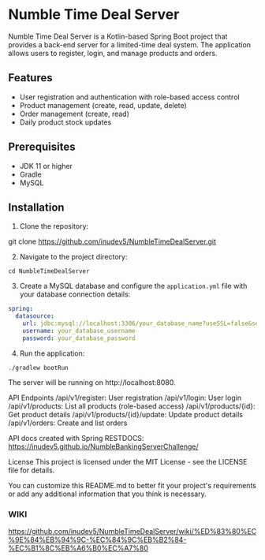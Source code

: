 

# Numble Time Deal Server

Numble Time Deal Server is a Kotlin-based Spring Boot project that provides a back-end server for a limited-time deal system. The application allows users to register, login, and manage products and orders.

## Features

- User registration and authentication with role-based access control
- Product management (create, read, update, delete)
- Order management (create, read)
- Daily product stock updates

## Prerequisites

- JDK 11 or higher
- Gradle
- MySQL

## Installation

1. Clone the repository:

git clone https://github.com/inudev5/NumbleTimeDealServer.git

2. Navigate to the project directory:

`cd NumbleTimeDealServer`

3. Create a MySQL database and configure the `application.yml` file with your database connection details:

```yaml
spring:
  datasource:
    url: jdbc:mysql://localhost:3306/your_database_name?useSSL=false&serverTimezone=UTC
    username: your_database_username
    password: your_database_password
```


4. Run the application:

`./gradlew bootRun`

The server will be running on http://localhost:8080.

API Endpoints
/api/v1/register: User registration
/api/v1/login: User login
/api/v1/products: List all products (role-based access)
/api/v1/products/{id}: Get product details
/api/v1/products/{id}/update: Update product details
/api/v1/orders: Create and list orders

API docs created with Spring RESTDOCS:
https://inudev5.github.io/NumbleBankingServerChallenge/


License
This project is licensed under the MIT License - see the LICENSE file for details.


You can customize this README.md to better fit your project's requirements or add any additional information that you think is necessary.

### WIKI

https://github.com/inudev5/NumbleTimeDealServer/wiki/%ED%83%80%EC%9E%84%EB%94%9C-%EC%84%9C%EB%B2%84-%EC%B1%8C%EB%A6%B0%EC%A7%80

